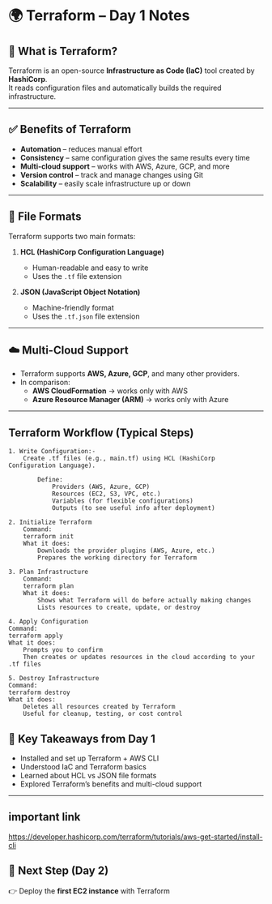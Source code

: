 # 🌍 Terraform – Day 1 Notes

## 📌 What is Terraform?
Terraform is an open-source **Infrastructure as Code (IaC)** tool created by **HashiCorp**.  
It reads configuration files and automatically builds the required infrastructure.

---

## ✅ Benefits of Terraform
- **Automation** – reduces manual effort  
- **Consistency** – same configuration gives the same results every time  
- **Multi-cloud support** – works with AWS, Azure, GCP, and more  
- **Version control** – track and manage changes using Git  
- **Scalability** – easily scale infrastructure up or down  

---

## 📝 File Formats
Terraform supports two main formats:

1. **HCL (HashiCorp Configuration Language)**  
   - Human-readable and easy to write  
   - Uses the `.tf` file extension  

2. **JSON (JavaScript Object Notation)**  
   - Machine-friendly format  
   - Uses the `.tf.json` file extension  

---

## ☁️ Multi-Cloud Support
- Terraform supports **AWS, Azure, GCP**, and many other providers.  
- In comparison:  
  - **AWS CloudFormation** → works only with AWS  
  - **Azure Resource Manager (ARM)** → works only with Azure  

---

## Terraform Workflow (Typical Steps)
    1. Write Configuration:-
        Create .tf files (e.g., main.tf) using HCL (HashiCorp Configuration Language).

            Define:
                Providers (AWS, Azure, GCP)
                Resources (EC2, S3, VPC, etc.)
                Variables (for flexible configurations)
                Outputs (to see useful info after deployment)

    2. Initialize Terraform
        Command:
        terraform init
        What it does:
            Downloads the provider plugins (AWS, Azure, etc.)
            Prepares the working directory for Terraform

    3. Plan Infrastructure
        Command:
        terraform plan
        What it does:
            Shows what Terraform will do before actually making changes
            Lists resources to create, update, or destroy

    4. Apply Configuration
    Command:
    terraform apply
    What it does:
        Prompts you to confirm
        Then creates or updates resources in the cloud according to your .tf files

    5. Destroy Infrastructure
    Command:
    terraform destroy
    What it does:
        Deletes all resources created by Terraform
        Useful for cleanup, testing, or cost control

## 🔑 Key Takeaways from Day 1
- Installed and set up Terraform + AWS CLI  
- Understood IaC and Terraform basics  
- Learned about HCL vs JSON file formats  
- Explored Terraform’s benefits and multi-cloud support  

---

## important link
https://developer.hashicorp.com/terraform/tutorials/aws-get-started/install-cli


## 📌 Next Step (Day 2)
👉 Deploy the **first EC2 instance** with Terraform  
